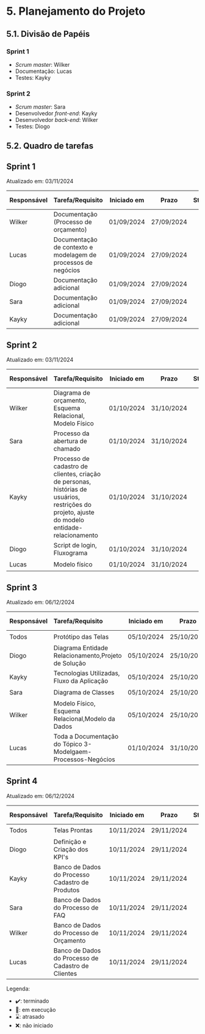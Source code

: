 
# 5. Planejamento do Projeto
## 5.1. Divisão de Papéis

### Sprint 1
- _Scrum master_: Wilker
- Documentação: Lucas
- Testes: Kayky

### Sprint 2
- _Scrum master_: Sara
- Desenvolvedor _front-end_: Kayky
- Desenvolvedor _back-end_: Wilker
- Testes: Diogo

## 5.2. Quadro de tarefas
## Sprint 1

Atualizado em: 03/11/2024

| Responsável   | Tarefa/Requisito                                          | Iniciado em    | Prazo             | Status | Terminado em    |
| :----         |    :----                                                |      :----:    | :----:              | :----: | :----:          |
| Wilker        | Documentação (Processo de orçamento)                    | 01/09/2024     | 27/09/2024          | ✔️    | 29/09/2024      |
| Lucas         | Documentação de contexto e modelagem de processos de negócios | 01/09/2024     | 27/09/2024    | ✔️    | 29/09/2024      |
| Diogo         | Documentação adicional                                   | 01/09/2024     | 27/09/2024         | ✔️    | 29/09/2024      |
| Sara          | Documentação adicional                                   | 01/09/2024     | 27/09/2024         | ✔️    | 29/09/2024      |
| Kayky         | Documentação adicional                                   | 01/09/2024     | 27/09/2024         | ✔️    | 29/09/2024      |

## Sprint 2

Atualizado em: 03/11/2024

| Responsável   | Tarefa/Requisito                                         | Iniciado em    | Prazo               | Status | Terminado em    |
| :----         |    :----                                                 |      :----:    | :----:              | :----: | :----:          |
| Wilker        | Diagrama de orçamento, Esquema Relacional, Modelo Físico | 01/10/2024     | 31/10/2024         | ✔️    | 31/10/2024      |
| Sara          | Processo da abertura de chamado                          | 01/10/2024     | 31/10/2024         | ✔️    | 31/10/2024      |
| Kayky         | Processo de cadastro de clientes, criação de personas, histórias de usuários, restrições do projeto, ajuste do modelo entidade-relacionamento | 01/10/2024     | 31/10/2024         | ✔️    | 31/10/2024      |
| Diogo         | Script de login, Fluxograma | 01/10/2024     | 31/10/2024         | ✔️    | 31/10/2024      |
| Lucas         | Modelo físico                                        | 01/10/2024     | 31/10/2024         | ✔️    | 31/10/2024      |


## Sprint 3

Atualizado em: 06/12/2024

| Responsável   | Tarefa/Requisito                                         |   Iniciado em  | Prazo              | Status | Terminado em   |
| :----         |    :----                                                 |      :----:    | :----:             | :----: | :----:         |
| Todos         | Protótipo das Telas                                      | 05/10/2024     | 25/10/2024         | ✔️    | 25/10/2024      |
| Diogo         | Diagrama Entidade Relacionamento,Projeto de Solução      | 05/10/2024     | 25/10/2024         | ✔️    | 25/10/2024      |
| Kayky         | Tecnologias Utilizadas, Fluxo da Aplicação               | 05/10/2024     | 25/10/2024         | ✔️    | 25/10/2024      |
| Sara          | Diagrama de Classes                                      | 05/10/2024     | 25/10/2024         | ✔️    | 25/10/2024      |
| Wilker        | Modelo Físico, Esquema Relacional,Modelo da Dados        | 05/10/2024     | 25/10/2024         | ✔️    | 25/10/2024      |
| Lucas         | Toda a Documentação do Tópico 3-Modelgaem-Processos-Negócios | 01/10/2024     | 31/10/2024         | ✔️    | 31/10/2024      |

## Sprint 4

Atualizado em: 06/12/2024

| Responsável   | Tarefa/Requisito                                         |   Iniciado em  | Prazo              | Status | Terminado em   |
| :----         |    :----                                                 |      :----:    | :----:             | :----: | :----:         |
| Todos         | Telas Prontas                                            | 10/11/2024     | 29/11/2024         | ✔️    | 29/11/2024      |
| Diogo         | Definição e Criação dos KPI's                            | 10/11/2024     | 29/11/2024         | ✔️    | 29/11/2024      |
| Kayky         | Banco de Dados do Processo Cadastro de Produtos          | 10/11/2024     | 29/11/2024         | ✔️    | 29/11/2024      |
| Sara          | Banco de Dados do Processo de FAQ                        | 10/11/2024     | 29/11/2024         | ✔️    | 29/11/2024      |
| Wilker        | Banco de Dados do Processo de Orçamento                  | 10/11/2024     | 29/11/2024         | ✔️    | 29/11/2024      |
| Lucas         | Banco de Dados do Processo de Cadastro de Clientes       | 10/11/2024     | 29/11/2024         | ✔️    | 29/11/2024      |

Legenda:
- ✔️: terminado
- 📝: em execução
- ⌛: atrasado
- ❌: não iniciado

